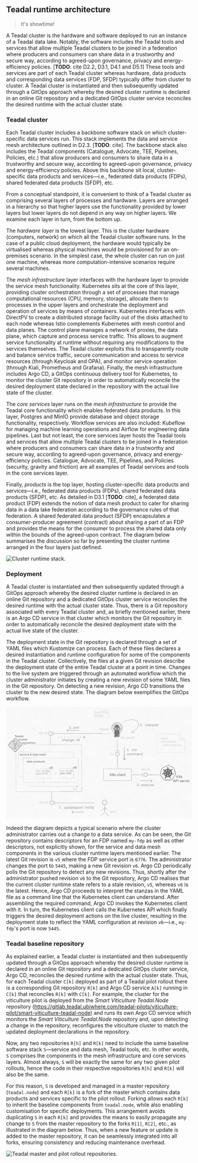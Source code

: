 Teadal runtime architecture
---------------------------
> It's showtime!


A Teadal cluster is the hardware and software deployed to run an
instance of a Teadal data lake. Notably, the software includes the
Teadal tools and services that allow multiple Teadal clusters to be
joined in a federation where producers and consumers can share data
in a trustworthy and secure way, according to agreed-upon governance,
privacy and energy-efficiency policies. [**TODO**: cite D2.2, D3.1,
D4.1 and D5.1] These tools and services are part of each Teadal cluster
whereas hardware, data products and corresponding data services (FDP,
SFDP) typically differ from cluster to cluster. A Teadal cluster is
instantiated and then subsequently updated through a GitOps approach
whereby the desired cluster runtime is declared in an online Git
repository and a dedicated GitOps cluster service reconciles the
desired runtime with the actual cluster state.


### Teadal cluster

Each Teadal cluster includes a backbone software stack on which
cluster-specific data services run. This stack implements the data
and service mesh architecture outlined in D2.3. [**TODO**: cite].
The backbone stack also includes the Teadal components (Catalogue,
Advocate, TEE, Pipelines, Policies, etc.) that allow producers and
consumers to share data in a trustworthy and secure way, according
to agreed-upon governance, privacy and energy-efficiency policies.
Above this backbone sit local, cluster-specific data products and
services—i.e., federated data products (FDPs), shared federated data
products (SFDP), etc.

From a conceptual standpoint, it is convenient to think of a Teadal
cluster as comprising several layers of processes and hardware. Layers
are arranged in a hierarchy so that higher layers use the functionality
provided by lower layers but lower layers do not depend in any way on
higher layers. We examine each layer in turn, from the bottom up.

The *hardware layer* is the lowest layer. This is the cluster hardware
(computers, network) on which all the Teadal cluster software runs.
In the case of a public cloud deployment, the hardware would typically
be virtualised whereas physical machines would be provisioned for an
on-premises scenario. In the simplest case, the whole cluster can run
on just one machine, whereas more computation-intensive scenarios
require several machines.

The *mesh infrastructure* layer interfaces with the hardware layer
to provide the service mesh functionality. Kubernetes sits at the
core of this layer, providing cluster orchestration through a set
of processes that manage computational resources (CPU, memory,
storage), allocate them to processes in the upper layers and orchestrate
the deployment and operation of services by means of containers.
Kubernetes interfaces with DirectPV to create a distributed storage
facility out of the disks attached to each node whereas Istio complements
Kubernetes with mesh control and data planes. The control plane manages
a network of proxies, the data plane, which capture and process service
traffic. This allows to augment service functionality at runtime without
requiring any modifications to the services themselves. The Teadal
cluster exploits this to transparently route and balance service
traffic, secure communication and access to service resources (through
Keycloak and OPA), and monitor service operation (through Kiali,
Prometheus and Grafana). Finally, the mesh infrastructure includes
Argo CD, a GitOps continuous delivery tool for Kubernetes, to monitor
the cluster Git repository in order to automatically reconcile the
desired deployment state declared in the repository with the actual
live state of the cluster.

The *core services* layer runs on the *mesh infrastructure* to provide
the Teadal core functionality which enables federated data products.
In this layer, Postgres and MinIO provide database and object storage
functionality, respectively. Workflow services are also included:
Kubeflow for managing machine learning operations and Airflow for
engineering data pipelines. Last but not least, the core services
layer hosts the Teadal tools and services that allow multiple Teadal
clusters to be joined in a federation where producers and consumers
can share data in a trustworthy and secure way, according to agreed-upon
governance, privacy and energy-efficiency policies. Catalogue, Advocate,
TEE, Pipelines, and Policies (security, gravity and friction) are all
examples of Teadal services and tools in the core services layer.

Finally, *products* is the top layer, hosting cluster-specific data
products and services—i.e., federated data products (FDPs), shared
federated data products (SFDP), etc. As detailed in D3.1 [**TODO**:
cite], a federated data product (FDP) extends the notion of data mesh
product to cater for sharing data in a data lake federation according
to the governance rules of that federation. A shared federated data
product (SFDP) encapsulates a consumer-producer agreement (contract)
about sharing a part of an FDP and provides the means for the consumer
to process the shared data only within the bounds of the agreed-upon
contract. The diagram below summarises the discussion so far by
presenting the cluster runtime arranged in the four layers just
defined.

![Cluster runtime stack.][dia.tech-stack]


### Deployment

A Teadal cluster is instantiated and then subsequently updated through
a GitOps approach whereby the desired cluster runtime is declared in
an online Git repository and a dedicated GitOps cluster service reconciles
the desired runtime with the actual cluster state. Thus, there is a
Git repository associated with every Teadal cluster and, as briefly
mentioned earlier, there is an Argo CD service in that cluster which
monitors the Git repository in order to automatically reconcile the
desired deployment state with the actual live state of the cluster.

The deployment state in the Git repository is declared through a
set of YAML files which Kustomize can process. Each of these files
declares a desired instantiation and runtime configuration for some
of the components in the Teadal cluster. Collectively, the files at
a given Git revision describe the deployment state of the entire
Teadal cluster at a point in time. Changes to the live system are
triggered through an automated workflow which the cluster administrator
initiates by creating a new revision of some YAML files in the Git
repository. On detecting a new revision, Argo CD transitions the
cluster to the new desired state. The diagram below exemplifies the
GitOps workflow.

![GitOps workflow.][dia.gitops]

Indeed the diagram depicts a typical scenario where the cluster administrator
carries out a change to a data service. As can be seen, the Git repository
contains descriptors for an FDP named `my-fdp` as well as other descriptors,
not explicitly shown, for the service and data mesh components in
the various cluster runtime layers mentioned earlier. The latest
Git revision is `v5` where the FDP service port is `6776`. The administrator
changes the port to `5445`, making a new Git revision `v6`. Argo CD
periodically polls the Git repository to detect any new revisions.
Thus, shortly after the administrator pushed revision `v6` to the
Git repository, Argo CD realises that the current cluster runtime
state refers to a stale revision, `v5`, whereas `v6` is the latest.
Hence, Argo CD proceeds to interpret the stanzas in the YAML file
as a command line that the Kubernetes client can understand. After
assembling the required command, Argo CD invokes the Kubernetes client
with it. In turn, the Kubernetes client calls the Kubernetes API which
finally triggers the desired deployment actions on the live cluster,
resulting in the deployment state to reflect the YAML configuration
at revision `v6`—i.e., `my-fdp`'s port is now `5445`.


### Teadal baseline repository

As explained earlier, a Teadal cluster is instantiated and then subsequently
updated through a GitOps approach whereby the desired cluster runtime
is declared in an online Git repository and a dedicated GitOps cluster
service, Argo CD, reconciles the desired runtime with the actual cluster
state. Thus, for each Teadal cluster `C[k]` deployed as part of a Teadal
pilot rollout there is a corresponding Git repository `R[k]` and Argo CD
service `A[k]` running in `C[k]` that reconciles `R[k]` with `C[k]`.
For example, the cluster for the viticulture pilot is deployed from
the *Smart Viticulture Teadal.Node* repository (https://gitlab.teadal.ubiwhere.com/teadal-pilots/viticulture-pilot/smart-viticulture-teadal-node)
and runs its own Argo CD service which monitors the *Smart Viticulture
Teadal.Node* repository and, upon detecting a change in the repository,
reconfigures the viticulture cluster to match the updated deployment
declarations in the repository.

Now, any two repositories `R[h]` and `R[k]` need to include the same
baseline software stack `S`—service and data mesh, Teadal tools, etc.
In other words, `S` comprises the components in the mesh infrastructure
and core services layers. Almost always, `S` will be exactly the same
for any two given pilot rollouts, hence the code in their respective
repositories `R[h]` and `R[k]` will also be the same.

For this reason, `S` is developed and managed in a master repository
(`teadal.node`) and each `R[k]` is a fork of the master which contains
data products and services specific to the pilot rollout. Forking
allows each `R[k]` to inherit the baseline components from `teadal.node`,
while also enabling customisation for specific deployments. This
arrangement avoids duplicating `S` in each `R[k]` and provides the
means to easily propagate any change to `S` from the master repository
to the forks `R[1]`, `R[2]`, etc., as illustrated in the diagram below.
Thus, when a new feature or update is added to the master repository,
it can be seamlessly integrated into all forks, ensuring consistency
and reducing maintenance overhead.

![Teadal master and pilot rollout repositories.][dia.cluster-repos]




[dia.cluster-repos]: ./cluster-repos.png
[dia.gitops]: ./gitops.png
[dia.tech-stack]: ./cluster-tech-stack.png
